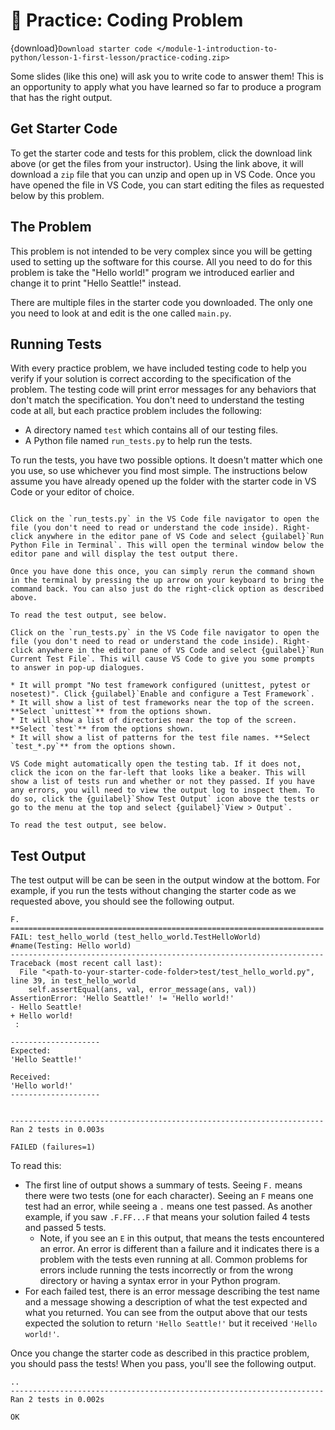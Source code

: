 # 🚧 Practice: Coding Problem

{download}`Download starter code </module-1-introduction-to-python/lesson-1-first-lesson/practice-coding.zip>`

Some slides (like this one) will ask you to write code to answer them! This is an opportunity to apply what you have learned so far to produce a program that has the right output.

## Get Starter Code

To get the starter code and tests for this problem, click the download link above (or get the files from your instructor). Using the link above, it will download a `zip` file that you can unzip and open up in VS Code. Once you have opened the file in VS Code, you can start editing the files as requested below by this problem.

## The Problem

This problem is not intended to be very complex since you will be getting used to setting up the software for this course. All you need to do for this problem is take the "Hello world!" program we introduced earlier and change it to print "Hello Seattle!" instead.

There are multiple files in the starter code you downloaded. The only one you need to look at and edit is the one called `main.py`.

## Running Tests

With every practice problem, we have included testing code to help you verify if your solution is correct according to the specification of the problem. The testing code will print error messages for any behaviors that don't match the specification. You don't need to understand the testing code at all, but each practice problem includes the following:

- A directory named `test` which contains all of our testing files.
- A Python file named `run_tests.py` to help run the tests.

To run the tests, you have two possible options. It doesn't matter which one you use, so use whichever you find most simple. The instructions below assume you have already opened up the folder with the starter code in VS Code or your editor of choice.

```{admonition} Option 1: Run in VS Code Terminal

Click on the `run_tests.py` in the VS Code file navigator to open the file (you don't need to read or understand the code inside). Right-click anywhere in the editor pane of VS Code and select {guilabel}`Run Python File in Terminal`. This will open the terminal window below the editor pane and will display the test output there.

Once you have done this once, you can simply rerun the command shown in the terminal by pressing the up arrow on your keyboard to bring the command back. You can also just do the right-click option as described above.

To read the test output, see below.
```

```{admonition} Option 2: Run in VS Code Tests
Click on the `run_tests.py` in the VS Code file navigator to open the file (you don't need to read or understand the code inside). Right-click anywhere in the editor pane of VS Code and select {guilabel}`Run Current Test File`. This will cause VS Code to give you some prompts to answer in pop-up dialogues.

* It will prompt "No test framework configured (unittest, pytest or nosetest)". Click {guilabel}`Enable and configure a Test Framework`.
* It will show a list of test frameworks near the top of the screen. **Select `unittest`** from the options shown.
* It will show a list of directories near the top of the screen. **Select `test`** from the options shown.
* It will show a list of patterns for the test file names. **Select `test_*.py`** from the options shown.

VS Code might automatically open the testing tab. If it does not, click the icon on the far-left that looks like a beaker. This will show a list of tests run and whether or not they passed. If you have any errors, you will need to view the output log to inspect them. To do so, click the {guilabel}`Show Test Output` icon above the tests or go to the menu at the top and select {guilabel}`View > Output`.

To read the test output, see below.
```

## Test Output

The test output will be can be seen in the output window at the bottom. For example, if you run the tests without changing the starter code as we requested above, you should see the following output.

```text
F.
======================================================================
FAIL: test_hello_world (test_hello_world.TestHelloWorld)
#name(Testing: Hello world)
----------------------------------------------------------------------
Traceback (most recent call last):
  File "<path-to-your-starter-code-folder>test/test_hello_world.py", line 39, in test_hello_world
    self.assertEqual(ans, val, error_message(ans, val))
AssertionError: 'Hello Seattle!' != 'Hello world!'
- Hello Seattle!
+ Hello world!
 :

--------------------
Expected:
'Hello Seattle!'

Received:
'Hello world!'
--------------------


----------------------------------------------------------------------
Ran 2 tests in 0.003s

FAILED (failures=1)
```

To read this:

- The first line of output shows a summary of tests. Seeing `F.` means there were two tests (one for each character). Seeing an `F` means one test had an error, while seeing a `.` means one test passed. As another example, if you saw `.F.FF...F` that means your solution failed 4 tests and passed 5 tests.
  - Note, if you see an `E` in this output, that means the tests encountered an error. An error is different than a failure and it indicates there is a problem with the tests even running at all. Common problems for errors include running the tests incorrectly or from the wrong directory or having a syntax error in your Python program.
- For each failed test, there is an error message describing the test name and a message showing a description of what the test expected and what you returned. You can see from the output above that our tests expected the solution to return `'Hello Seattle!'` but it received `'Hello world!'`.

Once you change the starter code as described in this practice problem, you should pass the tests! When you pass, you'll see the following output.

```text
..
----------------------------------------------------------------------
Ran 2 tests in 0.002s

OK
```
